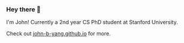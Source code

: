 ### Hey there 👋

I'm John! Currently a 2nd year CS PhD student at Stanford University.

Check out [john-b-yang.github.io](http://john-b-yang.github.io/) for more.

<!--
Here are some ideas to get you started:

- 🔭 I’m currently working on ...
- 🌱 I’m currently learning ...
- 👯 I’m looking to collaborate on ...
- 🤔 I’m looking for help with ...
- 💬 Ask me about ...
- 📫 How to reach me: ...
- 😄 Pronouns: ...
- ⚡ Fun fact: ...
-->
